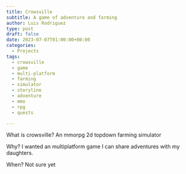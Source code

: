 ```yaml
---
title: Crowsville
subtitle: A game of adventure and farming
author: Luis Rodriguez
type: post
draft: false
date: 2023-07-07T01:00:00+00:00
categories:
  - Projects
tags:
  - crowsville
  - game
  - multi-platform
  - farming
  - simulator
  - storyline
  - adventure
  - mmo
  - rpg
  - quests

---
```


What is crowsville? An mmorpg 2d topdown farming simulator

Why? I wanted an multiplatform game I can share adventures with my daughters.

When? Not sure yet